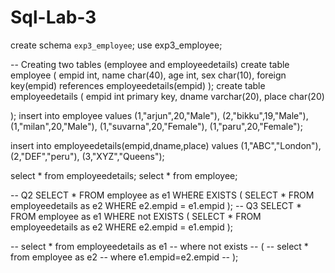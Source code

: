 # Sql-Lab-3
create schema `exp3_employee`;
use exp3_employee;

-- Creating two tables (employee and employeedetails) 
create table employee
(
empid int,
name char(40),
age int,
sex char(10),
foreign key(empid) references employeedetails(empid)
);
create table employeedetails
(
empid int primary key,
dname varchar(20),
place char(20)

);
insert into employee
values
(1,"arjun",20,"Male"),
(2,"bikku",19,"Male"),
(1,"milan",20,"Male"),
(1,"suvarna",20,"Female"),
(1,"paru",20,"Female");

insert into employeedetails(empid,dname,place)
values
(1,"ABC","London"),
(2,"DEF","peru"),
(3,"XYZ","Queens");

select * from employeedetails;
select * from employee;

-- Q2 
SELECT * FROM employee as e1
WHERE EXISTS
(
   SELECT * FROM employeedetails as e2
   WHERE e2.empid = e1.empid
);
-- Q3
SELECT * FROM employee as e1
WHERE not EXISTS
(
   SELECT * FROM employeedetails as e2
   WHERE e2.empid = e1.empid
);


-- select * from employeedetails as e1
-- where  not exists
-- (
-- select * from employee as e2
-- where e1.empid=e2.empid
-- );
